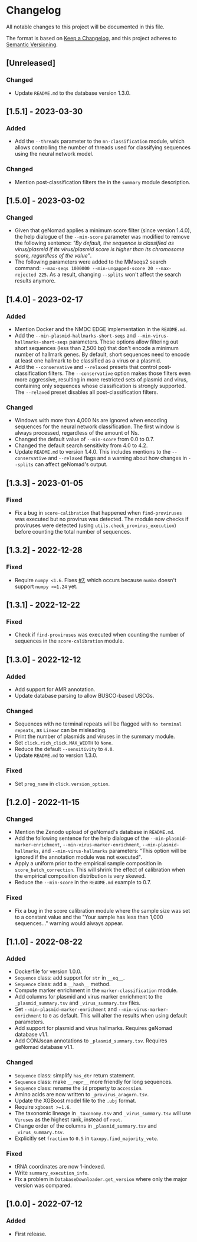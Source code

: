# Changelog

All notable changes to this project will be documented in this file.

The format is based on [Keep a Changelog](https://keepachangelog.com/en/1.0.0/),
and this project adheres to [Semantic Versioning](https://semver.org/spec/v2.0.0.html).

## [Unreleased]
### Changed
- Update `README.md` to the database version 1.3.0.

## [1.5.1] - 2023-03-30
### Added
- Add the `--threads` parameter to the `nn-classification` module, which allows controlling the number of threads used for classifying sequences using the neural network model.

### Changed
- Mention post-classification filters the in the `summary` module description.

## [1.5.0] - 2023-03-02
### Changed
- Given that geNomad applies a minimum score filter (since version 1.4.0), the help dialogue of the `--min-score` parameter was modified to remove the following sentence: *"By default, the sequence is classified as virus/plasmid if its virus/plasmid score is higher than its chromosome score, regardless of the value"*.
- The following parameters were added to the MMseqs2 search command: `--max-seqs 1000000 --min-ungapped-score 20 --max-rejected 225`. As a result, changing `--splits` won't affect the search results anymore.

## [1.4.0] - 2023-02-17
### Added
- Mention Docker and the NMDC EDGE implementation in the `README.md`.
- Add the `--min-plasmid-hallmarks-short-seqs` and `--min-virus-hallmarks-short-seqs` parameters. These options allow filtering out short sequences (less than 2,500 bp) that don't encode a minimum number of hallmark genes. By default, short sequences need to encode at least one hallmark to be classified as a virus or a plasmid.
- Add the `--conservative` and `--relaxed` presets that control post-classification filters. The `--conservative` option makes those filters even more aggressive, resulting in more restricted sets of plasmid and virus, containing only sequences whose classification is strongly supported. The `--relaxed` preset disables all post-classification filters.

### Changed
- Windows with more than 4,000 Ns are ignored when encoding sequences for the neural network classification. The first window is always processed, regardless of the amount of Ns.
- Changed the default value of `--min-score` from 0.0 to 0.7.
- Changed the default search sensitivity from 4.0 to 4.2.
- Update `README.md` to version 1.4.0. This includes mentions to the `--conservative` and `--relaxed` flags and a warning about how changes in `--splits` can affect geNomad's output.

## [1.3.3] - 2023-01-05
### Fixed
- Fix a bug in `score-calibration` that happened when `find-proviruses` was executed but no provirus was detected. The module now checks if proviruses were detected (using `utils.check_provirus_execution`) before counting the total number of sequences.

## [1.3.2] - 2022-12-28
### Fixed
- Require `numpy <1.6`. Fixes [#7](https://github.com/apcamargo/genomad/issues/7), which occurs because `numba` doesn't support `numpy >=1.24` yet.

## [1.3.1] - 2022-12-22
### Fixed
- Check if `find-proviruses` was executed when counting the number of sequences in the `score-calibration` module.

## [1.3.0] - 2022-12-12
### Added
- Add support for AMR annotation.
- Update database parsing to allow BUSCO-based USCGs.

### Changed
- Sequences with no terminal repeats will be flagged with `No terminal repeats`, as `Linear` can be misleading.
- Print the number of plasmids and viruses in the summary module.
- Set `click.rich_click.MAX_WIDTH` to `None`.
- Reduce the default `--sensitivity` to `4.0`.
- Update `README.md` to version 1.3.0.

### Fixed
- Set `prog_name` in `click.version_option`.

## [1.2.0] - 2022-11-15
### Changed
- Mention the Zenodo upload of geNomad's database in `README.md`.
- Add the following sentence for the help dialogue of the `--min-plasmid-marker-enrichment`, `--min-virus-marker-enrichment`, `--min-plasmid-hallmarks`, and `--min-virus-hallmarks` parameters: "This option will be ignored if the annotation module was not executed".
- Apply a uniform prior to the empirical sample composition in `score_batch_correction`. This will shrink the effect of calibration when the empirical composition distribution is very skewed.
- Reduce the `--min-score` in the `README.md` example to 0.7.

### Fixed
- Fix a bug in the score calibration module where the sample size was set to a constant value and the "Your sample has less than 1,000 sequences…" warning would always appear.

## [1.1.0] - 2022-08-22
### Added
- Dockerfile for version 1.0.0.
- `Sequence` class: add support for `str` in `__eq__`.
- `Sequence` class: add a `__hash__` method.
- Compute marker enrichment in the `marker-classification` module.
- Add columns for plasmid and virus marker enrichment to the `_plasmid_summary.tsv` and `_virus_summary.tsv` files.
- Set `--min-plasmid-marker-enrichment` and `--min-virus-marker-enrichment` to `0` as default. This will alter the results when using default parameters.
- Add support for plasmid and virus hallmarks. Requires geNomad database v1.1.
- Add CONJscan annotations to `_plasmid_summary.tsv`. Requires geNomad database v1.1.

### Changed
- `Sequence` class: simplify `has_dtr` return statement.
- `Sequence` class: make `__repr__` more friendly for long sequences.
- `Sequence` class: rename the `id` property to `accession`.
- Amino acids are now written to `_provirus_aragorn.tsv`.
- Update the XGBoost model file to the `.ubj` format.
- Require `xgboost >=1.6`.
- The taxonomic lineage in `_taxonomy.tsv` and `_virus_summary.tsv` will use `Viruses` as the highest rank, instead of `root`.
- Change order of the columns in `_plasmid_summary.tsv` and `_virus_summary.tsv`.
- Explicitly set `fraction` to `0.5` in `taxopy.find_majority_vote`.

### Fixed
- tRNA coordinates are now 1-indexed.
- Write `summary_execution_info`.
- Fix a problem in `DatabaseDownloader.get_version` where only the major version was compared.

## [1.0.0] - 2022-07-12
### Added
- First release.
